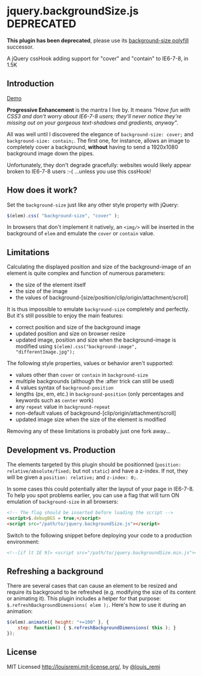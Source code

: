 jquery.backgroundSize.js **DEPRECATED**
========================

**This plugin has been deprecated**, please use its [background-size polyfill](https://github.com/louisremi/background-size-polyfill) successor.

A jQuery cssHook adding support for "cover" and "contain" to IE6-7-8, in 1.5K

Introduction
------------

[Demo](http://louisremi.github.com/jquery.backgroundSize.js/demo/)

**Progressive Enhancement** is the mantra I live by. It means *"Have fun with CSS3 and don't worry about IE6-7-8 users; they'll never notice they're missing out on your gorgeous text-shadows and gradients, anyway"*.

All was well until I discovered the elegance of `background-size: cover;` and `background-size: contain;`.
The first one, for instance, allows an image to completely cover a background, 
**without** having to send a 1920x1080 background image down the pipes.

Unfortunately, they don't degrade gracefully: websites would likely appear broken to IE6-7-8 users :-( 
...unless you use this cssHook!

How does it work?
-----------------

Set the `background-size` just like any other style property with jQuery:

```javascript
$(elem).css( "background-size", "cover" );
```

In browsers that don't implement it natively, an `<img/>` will be inserted in the background of `elem` and emulate the `cover` or `contain` value.

Limitations
-----------

Calculating the displayed position and size of the background-image of an element is quite complex and function of numerous parameters:  
- the size of the element itself  
- the size of the image  
- the values of background-[size/position/clip/origin/attachment/scroll]

It is thus impossible to emulate `background-size` completely and perfectly. But it's still possible to enjoy the main features:  
- correct position and size of the background image  
- updated position and size on browser resize  
- updated image, position and size when the background-image is modified using `$(elem).css("background-image", "differentImage.jpg");`

The following style properties, values or behavior aren't supported:  
- values other than `cover` or `contain` in `background-size`  
- multiple backgrounds (although the :after trick can still be used)  
- 4 values syntax of `background-position`  
- lengths (px, em, etc.) in `background-position` (only percentages and keywords such as `center` work)  
- any `repeat` value in `background-repeat`  
- non-default values of background-[clip/origin/attachment/scroll]  
- updated image size when the size of the element is modified

Removing any of these limitations is probably just one fork away...

Development vs. Production
--------------------------

The elements targeted by this plugin should be positionned (`position: relative/absolute/fixed;` but not `static`) and have a z-index. 
If not, they will be given a `position: relative;` and `z-index: 0;`.

In some cases this could potentially alter the layout of your page in IE6-7-8.
To help you spot problems earlier, you can use a flag that will turn ON emulation of `background-size` in all browsers:

```html
<!-- The flag should be inserted before loading the script -->
<script>$.debugBGS = true;</script>
<script src="/path/to/jquery.backgroundSize.js"></script>
```

Switch to the following snippet before deploying your code to a production environment:

```html
<!--[if lt IE 9]> <script src="/path/to/jquery.backgroundSize.min.js"></script> <![endif]-->
```

Refreshing a background
-----------------------

There are several cases that can cause an element to be resized and require its background to be refreshed
(e.g. modifying the size of its content or animating it).
This plugin includes a helper for that purpose: `$.refreshBackgroundDimensions( elem );`. Here's how to use it during an animation:

```javascript
$(elem).animate({ height: "+=100" }, {
	step: function() { $.refreshBackgroundDimensions( this ); }
});
```

License
-----------------

MIT Licensed http://louisremi.mit-license.org/, by [@louis_remi](http://twitter.com/louis_remi)